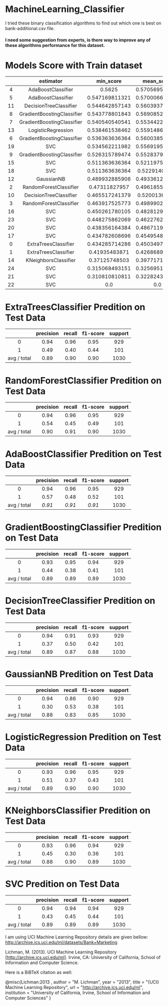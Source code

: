 # MachineLearning_Classifier

I tried these binary classification algorithms to find out which one is best on bank-additional.csv file.   
#### I need some suggestion from experts, is there way to improve any of these algorithms performance for this dataset.

# Models Score with Train dataset
|    |         estimator          |   min_score    |   mean_score   |   max_score    |    std_score     | C  | criterion | gamma  |  kernel | learning_rate |   metric  | n_estimators | n_neighbors | p | random_state |
|  :---:   |         :---:           |   :---:     |   :---:    |   :---:     |    :---:      | :---:   | :---:  | :---:   |  :---:  | :---:  |   :---:   | :---:  | :---:  | :---:  | :---:  |
| 4  | AdaBoostClassifier    |     0.5625     | 0.570569562017 | 0.584615384615 | 0.0099685949219  |    |           |        |         |               |           |      16      |             |   |              |
| 5  |     AdaBoostClassifier     | 0.547169811321 | 0.570006638746 | 0.587628865979 | 0.0169239045404  |    |           |        |         |               |           |      32      |             |   |              |
| 11 |   DecisionTreeClassifier   | 0.544642857143 | 0.560393772894 |     0.575      | 0.0124196555154  |    |    gini   |        |         |               |           |              |             |   |      0       |
| 8  | GradientBoostingClassifier | 0.543778801843 | 0.569085225282 | 0.593301435407 | 0.0202322223621  |    |           |        |         |      1.0      |           |      16      |             |   |              |
| 7  | GradientBoostingClassifier | 0.540540540541 | 0.553442248909 | 0.578723404255 | 0.0178777478253  |    |           |        |         |      0.8      |           |      32      |             |   |              |
| 13 |     LogisticRegression     | 0.538461538462 | 0.559148627877 | 0.592592592593 | 0.0238690337173  |    |           |        |         |               |           |              |             |   |      0       |
| 6  | GradientBoostingClassifier | 0.536363636364 | 0.560038531257 | 0.58064516129  | 0.0182075817431  |    |           |        |         |      0.8      |           |      16      |             |   |              |
| 19 |            SVC             | 0.534562211982 | 0.556919597726 | 0.568888888889 | 0.0158222326417  | 10 |           |        |   poly  |               |           |              |             |   |      0       |
| 9  | GradientBoostingClassifier | 0.526315789474 | 0.552837944357 | 0.589211618257 | 0.0266052706533  |    |           |        |         |      1.0      |           |      32      |             |   |              |
| 15 |            SVC             | 0.511363636364 | 0.521197574649 | 0.538860103627 | 0.0125160976921  | 1  |           |        |  linear |               |           |              |             |   |      0       |
| 18 |            SVC             | 0.511363636364 | 0.52291408617  | 0.538860103627 | 0.0116477376694  | 10 |           |        |  linear |               |           |              |             |   |      0       |
| 12 |         GaussianNB         | 0.489932885906 | 0.493361224905 | 0.496644295302 | 0.00274184624478 |    |           |        |         |               |           |              |             |   |              |
| 2  |   RandomForestClassifier   | 0.47311827957  | 0.496185531146 | 0.512820512821 | 0.0168344369935  |    |           |        |         |               |           |      16      |             |   |              |
| 10 |   DecisionTreeClassifier   | 0.465517241379 | 0.52001361551  | 0.56652360515  | 0.0416205729055  |    |  entropy  |        |         |               |           |              |             |   |      0       |
| 3  |   RandomForestClassifier   | 0.463917525773 | 0.498990249021 | 0.542857142857 | 0.0328214245436  |    |           |        |         |               |           |      32      |             |   |              |
| 16 |            SVC             | 0.450261780105 | 0.482812928956 | 0.513966480447 | 0.0260261044621  | 1  |           |        |   poly  |               |           |              |             |   |      0       |
| 23 |            SVC             | 0.448275862069 | 0.462276205921 | 0.475138121547 | 0.0109959768456  | 10 |           | 0.001  |   rbf   |               |           |              |             |   |      0       |
| 20 |            SVC             | 0.438356164384 | 0.486711928776 | 0.515555555556 | 0.0344042549212  | 10 |           |        | sigmoid |               |           |              |             |   |      0       |
| 17 |            SVC             | 0.434782608696 | 0.454954803814 | 0.478468899522 | 0.0179907240208  | 1  |           |        | sigmoid |               |           |              |             |   |      0       |
| 0  |    ExtraTreesClassifier    | 0.434285714286 | 0.450349752549 | 0.478260869565 | 0.0198110832059  |    |           |        |         |               |           |      16      |             |   |              |
| 1  |    ExtraTreesClassifier    | 0.41935483871  | 0.426868948377 | 0.434285714286 | 0.00609589305583 |    |           |        |         |               |           |      32      |             |   |              |
| 14 |    KNeighborsClassifier    | 0.37125748503  | 0.397717146024 | 0.415300546448 | 0.0190444885473  |    |           |        |         |               | minkowski |              |      5      | 2 |              |
| 24 |            SVC             | 0.315068493151 | 0.325695141734 | 0.339869281046 | 0.0104309887004  | 10 |           | 0.0001 |   rbf   |               |           |              |             |   |      0       |
| 21 |            SVC             | 0.310810810811 | 0.322824382824 | 0.337662337662 | 0.0111425304522  | 1  |           | 0.001  |   rbf   |               |           |              |             |   |      0       |
| 22 |            SVC             |      0.0       |      0.0       |      0.0       |       0.0        | 1  |           | 0.0001 |   rbf   |               |           |              |             |   |      0       |

# ExtraTreesClassifier Predition on Test Data
| |   precision |    recall |  f1-score |   support |
|  :---:|:---:|   :---:     |  :---:     |  :---:     |  
|      0     |  0.94 |     0.96   |   0.95  |     929 |
|       1    |   0.49   |   0.40   |   0.44  |     101 |
| avg / total    |   0.89 |     0.90  |    0.90   |   1030 |

# RandomForestClassifier Predition on Test Data
| |   precision |    recall |  f1-score |   support |
|  :---:|:---:|   :---:     |  :---:     |  :---:     |  
|      0   |    0.94   |   0.96    |  0.95   |    929 |
|        1   |    0.54    |  0.45   |   0.49   |    101 | 
| avg / total   |    0.90  |    0.91 |     0.90    |  1030 |

# AdaBoostClassifier Predition on Test Data
| |   precision |    recall |  f1-score |   support |
|  :---:|:---:           |   :---:     |  :---:     |  :---:     |  
|        0    |   0.94  |    0.96   |   0.95   |    929 |
|        1    |   0.57   |   0.48   |   0.52   |    101 |
| avg / total   |    *0.91*   |   *0.91*  |    *0.91*   |   1030 |

# GradientBoostingClassifier Predition on Test Data
| |   precision |    recall |  f1-score |   support |
|  :---:|:---:           |   :---:     |  :---:     |  :---:     |  
 |         0    |   0.93   |   0.95   |   0.94  |     929 |
 |         1    |   0.44   |   0.38   |   0.41   |    101 |
| avg / total     |  0.89  |    0.89  |    0.89    |  1030 |

# DecisionTreeClassifier Predition on Test Data
| |   precision |    recall |  f1-score |   support |
|  :---:|:---:           |   :---:     |  :---:     |  :---:     |  
|      0  |     0.94   |   0.91   |   0.93    |   929 
|       1    |   0.37   |   0.50   |   0.42  |     101 |
| avg / total   |    0.89  |    0.87   |   0.88  |    1030 |

# GaussianNB Predition on Test Data
| |   precision |    recall |  f1-score |   support |
|  :---:|:---:           |   :---:     |  :---:     |  :---:     |  
|       0   |    0.94   |   0.86  |    0.90   |    929 |
|       1   |    0.30  |    0.53   |   0.38   |    101 |
| avg / total    |   0.88  |    0.83     | 0.85    |  1030 |

# LogisticRegression Predition on Test Data
| |    precision |    recall |  f1-score |   support |
|  :---: | :---:  |   :---:     |  :---:     |  :---:     |  
|    0    |   0.93  |    0.96  |    0.95   |    929 |
|    1    |   0.51  |    0.37   |   0.43    |   101 |
|avg / total  |     0.89   |   0.90    |  0.90   |   1030 |

# KNeighborsClassifier Predition on Test Data
| |   precision |    recall |  f1-score |   support |
|  :---:|:---:           |   :---:     |  :---:     |  :---:     |  
|       0   |    0.93  |    0.96   |   0.94   |    929 |
|     1    |   0.45  |    0.30   |   0.36    |   101 |
|avg / total    |   0.88    |  0.90  |    0.89  |    1030 |

# SVC Predition on Test Data
| |   precision |    recall |  f1-score |   support |
|  :---:|:---:           |   :---:     |  :---:     |  :---:     |  
|          0      | 0.94    |  0.94   |   0.94    |   929 |
|       1   |    0.43   |   0.45  |    0.44  |     101 |
|avg / total   |    0.89   |   0.89     | 0.89   |   1030 |



I am using UCI Machine Learning Repository details are given bellow:
http://archive.ics.uci.edu/ml/datasets/Bank+Marketing

Lichman, M. (2013). UCI Machine Learning Repository [http://archive.ics.uci.edu/ml]. Irvine, CA: University of California, School of Information and Computer Science.

Here is a BiBTeX citation as well:

@misc{Lichman:2013 ,
author = "M. Lichman",
year = "2013",
title = "{UCI} Machine Learning Repository",
url = "http://archive.ics.uci.edu/ml",
institution = "University of California, Irvine, School of Information and Computer Sciences" }
